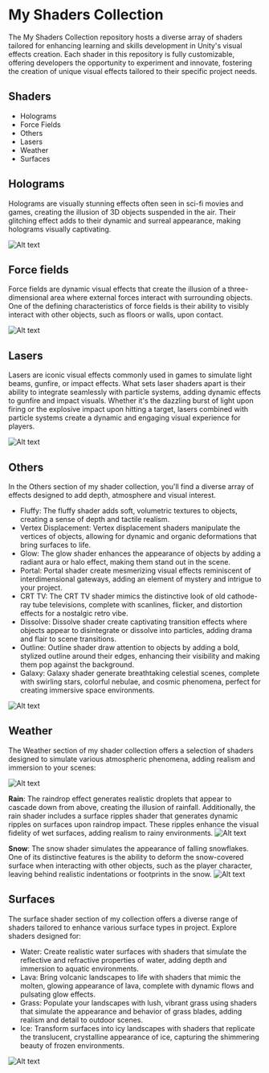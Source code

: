
# My Shaders Collection

The My Shaders Collection repository hosts a diverse array of shaders tailored for enhancing learning and skills development in Unity's visual effects creation. Each shader in this repository is fully customizable, offering developers the opportunity to experiment and innovate, fostering the creation of unique visual effects tailored to their specific project needs.




## Shaders

- Holograms
- Force Fields
- Others
- Lasers
- Weather
- Surfaces


## Holograms

Holograms are visually stunning effects often seen in sci-fi movies and games, creating the illusion of 3D objects suspended in the air. Their glitching effect adds to their dynamic and surreal appearance, making holograms visually captivating.

![Alt text](https://github.com/Nausiz/My-shaders-collection/blob/main/My%20shaders%20collection/My%20shaders%20collection/Assets/Screens/holograms.png)

## Force fields

Force fields are dynamic visual effects that create the illusion of a three-dimensional area where external forces interact with surrounding objects. One of the defining characteristics of force fields is their ability to visibly interact with other objects, such as floors or walls, upon contact.

![Alt text](https://github.com/Nausiz/My-shaders-collection/blob/main/My%20shaders%20collection/My%20shaders%20collection/Assets/Screens/forcefields.png)

## Lasers

Lasers are iconic visual effects commonly used in games to simulate light beams, gunfire, or impact effects. What sets laser shaders apart is their ability to integrate seamlessly with particle systems, adding dynamic effects to gunfire and impact visuals. Whether it's the dazzling burst of light upon firing or the explosive impact upon hitting a target, lasers combined with particle systems create a dynamic and engaging visual experience for players.

![Alt text](https://github.com/Nausiz/My-shaders-collection/blob/main/My%20shaders%20collection/My%20shaders%20collection/Assets/Screens/lasers.png)

## Others

In the Others section of my shader collection, you'll find a diverse array of effects designed to add depth, atmosphere and visual interest.
- Fluffy: The fluffy shader adds soft, volumetric textures to objects, creating a sense of depth and tactile realism.
- Vertex Displacement: Vertex displacement shaders manipulate the vertices of objects, allowing for dynamic and organic deformations that bring surfaces to life.
- Glow: The glow shader enhances the appearance of objects by adding a radiant aura or halo effect, making them stand out in the scene.
- Portal: Portal shader create mesmerizing visual effects reminiscent of interdimensional gateways, adding an element of mystery and intrigue to your project.
- CRT TV: The CRT TV shader mimics the distinctive look of old cathode-ray tube televisions, complete with scanlines, flicker, and distortion effects for a nostalgic retro vibe.
- Dissolve: Dissolve shader create captivating transition effects where objects appear to disintegrate or dissolve into particles, adding drama and flair to scene transitions.
- Outline: Outline shader draw attention to objects by adding a bold, stylized outline around their edges, enhancing their visibility and making them pop against the background.
- Galaxy: Galaxy shader generate breathtaking celestial scenes, complete with swirling stars, colorful nebulae, and cosmic phenomena, perfect for creating immersive space environments.

![Alt text](https://github.com/Nausiz/My-shaders-collection/blob/main/My%20shaders%20collection/My%20shaders%20collection/Assets/Screens/others.png)

## Weather

The Weather section of my shader collection offers a selection of shaders designed to simulate various atmospheric phenomena, adding realism and immersion to your scenes:

![Alt text](https://github.com/Nausiz/My-shaders-collection/blob/main/My%20shaders%20collection/My%20shaders%20collection/Assets/Screens/weather.png)

**Rain**: The raindrop effect generates realistic droplets that appear to cascade down from above, creating the illusion of rainfall. Additionally, the rain shader includes a surface ripples shader that generates dynamic ripples on surfaces upon raindrop impact. These ripples enhance the visual fidelity of wet surfaces, adding realism to rainy environments.
![Alt text](https://github.com/Nausiz/My-shaders-collection/blob/main/My%20shaders%20collection/My%20shaders%20collection/Assets/Screens/rain.png)

**Snow**: The snow shader simulates the appearance of falling snowflakes. One of its distinctive features is the ability to deform the snow-covered surface when interacting with other objects, such as the player character, leaving behind realistic indentations or footprints in the snow.
![Alt text](https://github.com/Nausiz/My-shaders-collection/blob/main/My%20shaders%20collection/My%20shaders%20collection/Assets/Screens/snow.png)

## Surfaces

The surface shader section of my collection offers a diverse range of shaders tailored to enhance various surface types in project. Explore shaders designed for:

- Water: Create realistic water surfaces with shaders that simulate the reflective and refractive properties of water, adding depth and immersion to aquatic environments.
- Lava: Bring volcanic landscapes to life with shaders that mimic the molten, glowing appearance of lava, complete with dynamic flows and pulsating glow effects.
- Grass: Populate your landscapes with lush, vibrant grass using shaders that simulate the appearance and behavior of grass blades, adding realism and detail to outdoor scenes.
- Ice: Transform surfaces into icy landscapes with shaders that replicate the translucent, crystalline appearance of ice, capturing the shimmering beauty of frozen environments.

![Alt text](https://github.com/Nausiz/My-shaders-collection/blob/main/My%20shaders%20collection/My%20shaders%20collection/Assets/Screens/surfaces.png)
